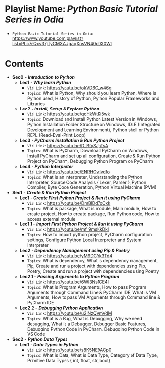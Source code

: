 # Playlist Name: _Python Basic Tutorial Series in Odia_

- `Python Basic Tutorial Series in Odia`: https://www.youtube.com/playlist?list=PLc7eQxv37jTyCMXAUgaqXnsVN40d0X0Wl

# Contents

- **Sec0** - **_Introduction to Python_**
  - **Lec1** - **_Why learn Python_**
    - `Vid Link`: https://youtu.be/okVD6C_w46g
    - `Topics`: What is Python, Why should you learn Python, Where is Python used, History of Python, Python Popular Frameworks and Libraries
  - **Lec2** - **_Install, Setup & Explore Python_**
    - `Vid Link`: https://youtu.be/qcHkWtKi5wk
    - `Topics`: Download and Install Python Latest Version in Windows, Python Installation Folder Structure on Windows, IDLE (Integrated Development and Learning Environment), Python shell or Python REPL (Read-Eval-Print Loop)
  - **Lec3** - **_PyCharm Installation & Run Python Project_**
    - `Vid Link`: https://youtu.be/D_BfySJpTvA
    - `Topics`: What is PyCharm, Download PyCharm on Windows, Install PyCharm and set up all configuration, Create & Run Python Project on PyCharm, Debugging Python Program on PyCharm
  - **Lec4** - **_Python Interpreter_**
    - `Vid Link`: https://youtu.be/ENRHCwlvdfo
    - `Topics`: What is an Interpreter, Understanding the Python Interpreter, Source Code Analysis { Lexer, Parser }, Python Compiler, Byte Code Generation, Python Virtual Machine (PVM)
- **Sec1** - **_Create & Run Python Project_**
  - **Lec1** - **_Create First Python Project & Run it using PyCharm_**
    - `Vid Link`: https://youtu.be/DmBlDd7oCxk
    - `Topics`: What is package, What is module, Main module, How to create project, How to create package, Run Python code, How to access external module
  - **Lec1.1** - **_Import First Python Project & Run it using PyCharm_**
    - `Vid Link`: https://youtu.be/mf_9msKkDkI
    - `Topics`: How to import python project, PyCharm configuration settings, Configure Python Local Interpreter and System Interpreter
  - **Lec2** - **_Dependency Management using Pip & Poetry_**
    - `Vid Link`: https://youtu.be/yM9DCYk3Td4
    - `Topics`: What is dependency, What is dependency management, Pip, Create and run a project with dependencies using Pip, Poetry, Create and run a project with dependencies using Poetry
  - **Lec2.1** - **_Passing Arguments to Python Program_**
    - `Vid Link`: https://youtu.be/6Wl3Ns1CE4I
    - `Topics`: What is Program Arguments, How to pass Program Arguments through Command Line & PyCharm IDE, What is VM Arguments, How to pass VM Arguments through Command line & PyCharm IDE
  - **Lec2.2** - **_Debugging Python Application_**
    - `Vid Link`: https://youtu.be/u2iNzQVmVdM
    - `Topics`: What is a Bug, What is Debugging, Why we need debugging, What is a Debugger, Debugger Basic Features, Debugging Python Code in PyCharm, Debugging Python Code in VS Code
- **Sec2** - **_Python Data Types_**
  - **Lec1** - **_Data Types in Python_**
    - `Vid Link`: https://youtu.be/s8K5NE9ACp0
    - `Topics`: What is Data, What is Data Type, Category of Data Type, Primitive Data Types { int, float, str, bool}
